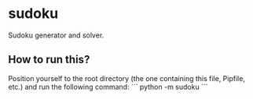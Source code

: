 # sudoku
Sudoku generator and solver.

## How to run this?
Position yourself to the root directory (the one containing this file, Pipfile, etc.) and run the following command:
´´´
python -m sudoku
´´´

